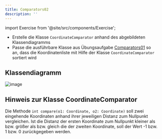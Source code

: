 ```yaml
---
title: Comparators02
description: ''
---
```


import Exercise from '@site/src/components/Exercise';

- Erstelle die Klasse `CoordinateComparator` anhand des abgebildeten
  Klassendiagramms
- Passe die ausführbare Klasse aus Übungsaufgabe
  [Comparators01](comparators01.md) so an, dass die Koordinatenliste mit
  Hilfe der Klasse `CoordinateComparator` sortiert wird

## Klassendiagramm
![image](https://user-images.githubusercontent.com/47243617/208053854-a8058ebb-6d2b-433e-a919-b54d5750a7b0.png)

## Hinweis zur Klasse CoordinateComparator
Die Methode `int compare(o1: Coordinate, o2: Coordinate)` soll zwei eingehende
Koordinaten anhand ihrer jeweiligen Distanz zum Nullpunkt vergleichen. Ist die
Distanz der ersten Koordinate zum Nullpunkt kleiner als bzw. größer als bzw.
gleich die der zweiten Koordinate, soll der Wert -1 bzw. 1 bzw. 0 zurückgegeben
werden.

<Exercise pullRequest="48" branchSuffix="comparators/02" />
